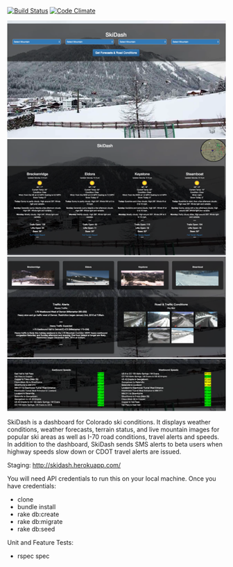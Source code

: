 [![Build Status](https://travis-ci.org/pwenig/skidash.svg?branch=master)](https://travis-ci.org/pwenig/skidash)
[![Code Climate](https://codeclimate.com/github/pwenig/skidash/badges/gpa.svg)](https://codeclimate.com/github/pwenig/skidash)


![SkiDash Home Page](https://github.com/pwenig/skidash/blob/master/public/screen_shot_1.png)
![SkiDash Results Page](https://github.com/pwenig/skidash/blob/master/public/screen_shot_2.png)
![SkiDash Results Page](https://github.com/pwenig/skidash/blob/master/public/screen_shot_3.png)
![SkiDash Results Page](https://github.com/pwenig/skidash/blob/master/public/screen_shot_4.png)

SkiDash is a dashboard for Colorado ski conditions. It displays weather conditions, weather forecasts, terrain status, and live mountain images for popular ski areas as well as I-70 road conditions, travel alerts and speeds. In addition to the dashboard, SkiDash sends SMS alerts to beta users when highway speeds slow down or CDOT travel alerts are issued.

Staging:
http://skidash.herokuapp.com/


You will need API credentials to run this on your local machine. Once you have credentials:

* clone
* bundle install
* rake db:create
* rake db:migrate
* rake db:seed

Unit and Feature Tests:
* rspec spec




